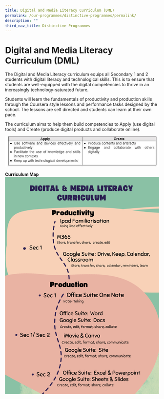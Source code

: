 ```yaml
---
title: Digital and Media Literacy Curriculum (DML)
permalink: /our-programmes/distinctive-programmes/permalink/
description: ""
third_nav_title: Distinctive Programmes
---
```

# Digital and Media Literacy Curriculum (DML)

The Digital and Media Literacy curriculum equips all Secondary 1 and 2 students with digital literacy and technological skills. This is to ensure that students are well-equipped with the digital competencies to thrive in an increasingly technology-saturated future.

Students will learn the fundamentals of productivity and production skills through the Coursera style lessons and performance tasks designed by the school. The lessons are self directed and students can learn at their own pace. 

The curriculum aims to help them build competencies to Apply (use digital tools) and Create (produce digital products and collaborate online).

![](/images/Distinctive%20Programmes/dml_apply_create.JPG)


**Curriculum Map**
![](/images/Distinctive%20Programmes/dml%20info%20(1).png)